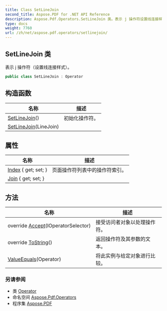 ```yaml
---
title: Class SetLineJoin
second_title: Aspose.PDF for .NET API Reference
description: Aspose.Pdf.Operators.SetLineJoin 类。表示 j 操作符设置线连接样式的类
type: docs
weight: 7760
url: /zh/net/aspose.pdf.operators/setlinejoin/
---
```

## SetLineJoin 类

表示 j 操作符（设置线连接样式）。

```csharp
public class SetLineJoin : Operator
```

## 构造函数

| 名称 | 描述 |
| --- | --- |
| [SetLineJoin](setlinejoin/#constructor)() | 初始化操作符。 |
| [SetLineJoin](setlinejoin/#constructor_1)(LineJoin) |  |

## 属性

| 名称 | 描述 |
| --- | --- |
| [Index](../../aspose.pdf/operator/index/) { get; set; } | 页面操作符列表中的操作符索引。 |
| [Join](../../aspose.pdf.operators/setlinejoin/join/) { get; set; } |  |

## 方法

| 名称 | 描述 |
| --- | --- |
| override [Accept](../../aspose.pdf.operators/setlinejoin/accept/)(IOperatorSelector) | 接受访问者对象以处理操作符。 |
| override [ToString](../../aspose.pdf/operator/tostring/)() | 返回操作符及其参数的文本。 |
| [ValueEquals](../../aspose.pdf/operator/valueequals/)(Operator) | 将此实例与给定对象进行比较。 |

### 另请参阅

* 类 [Operator](../../aspose.pdf/operator/)
* 命名空间 [Aspose.Pdf.Operators](../../aspose.pdf.operators/)
* 程序集 [Aspose.PDF](../../)